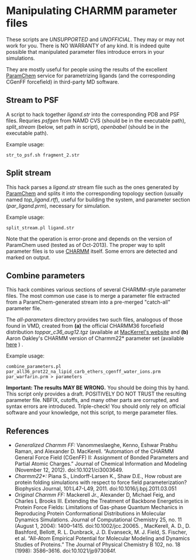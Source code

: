 Manipulating CHARMM parameter files
================================

These scripts are *UNSUPPORTED* and *UNOFFICIAL*. They may or may not work for you. There is NO WARRANTY of any kind. It is indeed quite possible that manipulated parameter files introduce errors in your simulations.

They are mostly useful for people using the results of the excellent [ParamChem](https://www.paramchem.org/) service for parametrizing ligands (and the corresponding CGenFF forcefield) in third-party MD software.


Stream to PSF
-------------

A script to hack together _ligand.str_ into the corresponding PDB and PSF files. Requries _psfgen_ from NAMD CVS (should be in the executable path), _split_stream_ (below, set path in script), _openbabel_ (should be in the executable path). 

Example usage:

    str_to_psf.sh fragment_2.str



Split stream
------------

This hack parses a _ligand.str_ stream file such as the ones generated by [ParamChem](https://www.paramchem.org/)  and splits it into the corresponding topology section (usually named *top_ligand.rtf*), useful for building the system, and parameter section (*par_ligand.prm*), necessary for simulation.

Example usage:

    split_stream.pl ligand.str

Note that the operation is error-prone and depends on the version of ParamChem used (tested as of Oct-2013). The proper way to split parameter files is to use [CHARMM](http://www.charmm.org/) itself. Some errors are detected and marked on output.



Combine parameters
------------------

This hack combines various sections of several CHARMM-style parameter files. The most common use case is to merge a parameter file extracted from a ParamChem-generated stream into a pre-merged "catch-all" parameter file.

The _all-parameters_ directory provides two such files, analogous of those found in VMD, created from **(a)** the official CHARMM36 forcefield distribution *toppar_c36_aug12.tgz* (available at [MacKerrel's website]( http://mackerell.umaryland.edu/CHARMM_ff_params.html) and **(b)**  Aaron Oakley's CHARMM version of Charmm22* parameter set (available [here](http://home.uchicago.edu/~/kippjohnson/par_all22star_prot_revision-one.inp) ) .

Example usage:

    combine_parameters.pl par_all36_prot22_na_lipid_carb_ethers_cgenff_water_ions.prm par_warfarin.prm > parameters


__Important:  The results MAY BE WRONG.__  You should be doing this by hand. This script only provides a draft.  POSITIVELY DO NOT TRUST the resulting parameter file.  NBFIX, cutoffs, and many other parts are corrupted, and syntax errors are introduced. Triple-check! You should only rely on official software and your knowledge, not this script, to merge parameter files.


References
----------

* _Generalized Charmm FF:_  Vanommeslaeghe, Kenno, Eshwar Prabhu Raman, and Alexander D. MacKerell. “Automation of the CHARMM General Force Field (CGenFF) II: Assignment of Bonded Parameters and Partial Atomic Charges.” Journal of Chemical Information and Modeling (November 12, 2012). doi:10.1021/ci3003649.
* _Charmm22*:_  Piana S., Lindorff-Larsen K., Shaw D.E., How robust are protein folding simulations with respect to force field parameterization? Biophysics Journal, 101:L47-L49, 2011. doi:10.1016/j.bpj.2011.03.051
* _Original Charmm FF:_  Mackerell Jr., Alexander D, Michael Feig, and Charles L Brooks III. Extending the Treatment of Backbone Energetics in Protein Force Fields: Limitations of Gas-phase Quantum Mechanics in Reproducing Protein Conformational Distributions in Molecular Dynamics Simulations. Journal of Computational Chemistry 25, no. 11 (August 1, 2004): 1400–1415. doi:10.1002/jcc.20065. ,  MacKerell, A. D., D. Bashford, Bellott, R. L. Dunbrack, J. D. Evanseck, M. J. Field, S. Fischer, et al. “All-Atom Empirical Potential for Molecular Modeling and Dynamics Studies of Proteins.” The Journal of Physical Chemistry B 102, no. 18 (1998): 3586–3616. doi:10.1021/jp973084f.





